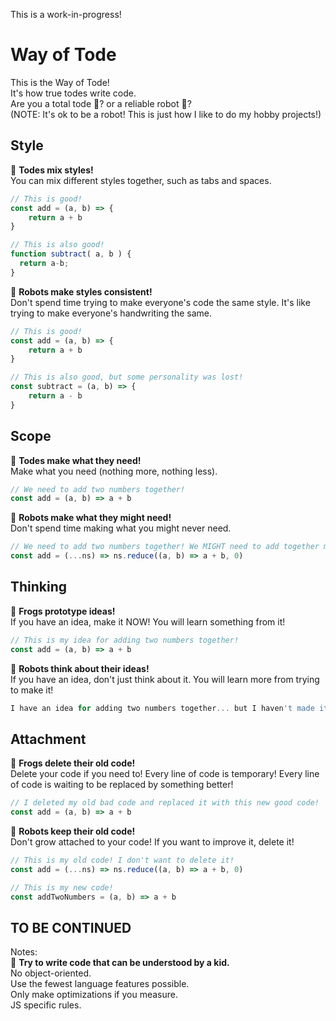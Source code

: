 This is a work-in-progress!

# Way of Tode

This is the Way of Tode!<br>
It's how true todes write code.<br>
Are you a total tode 🐸? or a reliable robot 🤖?<br>
(NOTE: It's ok to be a robot! This is just how I like to do my hobby projects!)

## Style
🐸 **Todes mix styles!**<br>
You can mix different styles together, such as tabs and spaces.

```js
// This is good!
const add = (a, b) => {
	return a + b
}

// This is also good!
function subtract( a, b ) {
  return a-b;
}
```

🤖 **Robots make styles consistent!**<br>
Don't spend time trying to make everyone's code the same style. It's like trying to make everyone's handwriting the same.

```js
// This is good!
const add = (a, b) => {
	return a + b
}

// This is also good, but some personality was lost!
const subtract = (a, b) => {
	return a - b
}
```

## Scope
🐸 **Todes make what they need!**<br>
Make what you need (nothing more, nothing less).
```js
// We need to add two numbers together!
const add = (a, b) => a + b
```

🤖 **Robots make what they might need!**<br>
Don't spend time making what you might never need.
```js
// We need to add two numbers together! We MIGHT need to add together more than two numbers!
const add = (...ns) => ns.reduce((a, b) => a + b, 0)
```

## Thinking
🐸 **Frogs prototype ideas!**<br>
If you have an idea, make it NOW! You will learn something from it!
```js
// This is my idea for adding two numbers together!
const add = (a, b) => a + b
```

🤖 **Robots think about their ideas!**<br>
If you have an idea, don't just think about it. You will learn more from trying to make it!
```js
I have an idea for adding two numbers together... but I haven't made it yet!
```

## Attachment
🐸 **Frogs delete their old code!**<br>
Delete your code if you need to! Every line of code is temporary! Every line of code is waiting to be replaced by something better!
```js
// I deleted my old bad code and replaced it with this new good code!
const add = (a, b) => a + b
```

🤖 **Robots keep their old code!**<br>
Don't grow attached to your code! If you want to improve it, delete it!
```js
// This is my old code! I don't want to delete it!
const add = (...ns) => ns.reduce((a, b) => a + b, 0)

// This is my new code!
const addTwoNumbers = (a, b) => a + b
```

## TO BE CONTINUED
Notes:<br>
🐸 **Try to write code that can be understood by a kid.**<br>
No object-oriented.<br>
Use the fewest language features possible.<br>
Only make optimizations if you measure.<br>
JS specific rules.<br>
